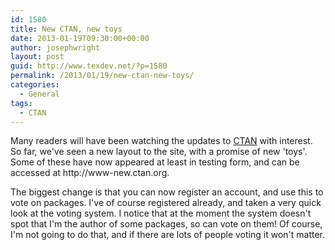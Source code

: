 ```yaml
---
id: 1580
title: New CTAN, new toys
date: 2013-01-19T09:30:00+00:00
author: josephwright
layout: post
guid: http://www.texdev.net/?p=1580
permalink: /2013/01/19/new-ctan-new-toys/
categories:
  - General
tags:
  - CTAN
---
```

<p>Many readers will have been watching the updates to <a href="http://www.ctan.org">CTAN</a> with interest. So far, we've seen a new layout to the site, with a promise of new 'toys'. Some of these have now appeared at least in testing form, and can be accessed at http://www-new.ctan.org.</p>

<p>The biggest change is that you can now register an account, and use this to vote on packages. I've of course registered already, and taken a very quick look at the voting system. I notice that at the moment the system doesn't spot that I'm the author of some packages, so can vote on them! Of course, I'm not going to do that, and if there are lots of people voting it won't matter.</p>
